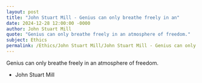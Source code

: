 ```yaml
---
layout: post
title: "John Stuart Mill - Genius can only breathe freely in an"
date: 2024-12-28 12:00:00 -0000
author: John Stuart Mill
quote: "Genius can only breathe freely in an atmosphere of freedom."
subject: Ethics
permalink: /Ethics/John Stuart Mill/John Stuart Mill - Genius can only breathe freely in an
---
```


Genius can only breathe freely in an atmosphere of freedom.

- John Stuart Mill
